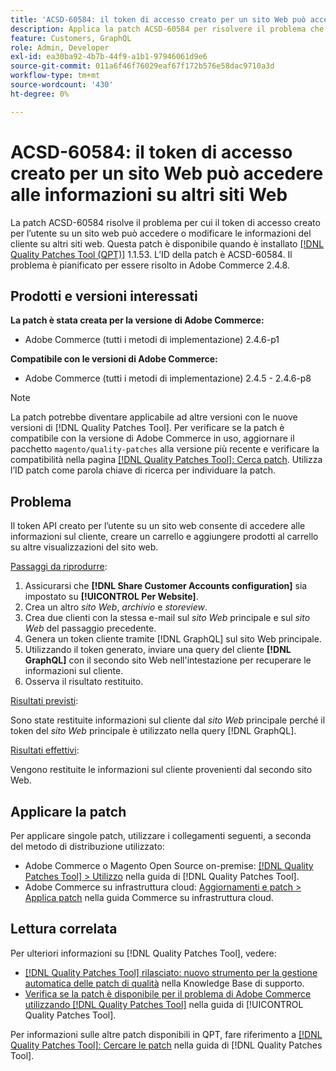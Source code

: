 ```yaml
---
title: 'ACSD-60584: il token di accesso creato per un sito Web può accedere alle informazioni su altri siti Web'
description: Applica la patch ACSD-60584 per risolvere il problema che consente al token di accesso creato per l’utente su un sito web di accedere alle informazioni dei clienti su altri siti web o di modificarle.
feature: Customers, GraphQL
role: Admin, Developer
exl-id: ea30ba92-4b7b-44f9-a1b1-97946061d9e6
source-git-commit: 011a6f46f76029eaf67f172b576e58dac9710a3d
workflow-type: tm+mt
source-wordcount: '430'
ht-degree: 0%

---
```


# ACSD-60584: il token di accesso creato per un sito Web può accedere alle informazioni su altri siti Web

La patch ACSD-60584 risolve il problema per cui il token di accesso creato per l’utente su un sito web può accedere o modificare le informazioni del cliente su altri siti web. Questa patch è disponibile quando è installato [[!DNL Quality Patches Tool (QPT)]](https://experienceleague.adobe.com/docs/commerce-operations/tools/quality-patches-tool/usage.html) 1.1.53. L’ID della patch è ACSD-60584. Il problema è pianificato per essere risolto in Adobe Commerce 2.4.8.

## Prodotti e versioni interessati

**La patch è stata creata per la versione di Adobe Commerce:**

* Adobe Commerce (tutti i metodi di implementazione) 2.4.6-p1

**Compatibile con le versioni di Adobe Commerce:**

* Adobe Commerce (tutti i metodi di implementazione) 2.4.5 - 2.4.6-p8

>[!NOTE]
>
>La patch potrebbe diventare applicabile ad altre versioni con le nuove versioni di [!DNL Quality Patches Tool]. Per verificare se la patch è compatibile con la versione di Adobe Commerce in uso, aggiornare il pacchetto `magento/quality-patches` alla versione più recente e verificare la compatibilità nella pagina [[!DNL Quality Patches Tool]: Cerca patch](https://experienceleague.adobe.com/tools/commerce-quality-patches/index.html). Utilizza l’ID patch come parola chiave di ricerca per individuare la patch.

## Problema

Il token API creato per l’utente su un sito web consente di accedere alle informazioni sul cliente, creare un carrello e aggiungere prodotti al carrello su altre visualizzazioni del sito web.

<u>Passaggi da riprodurre</u>:

1. Assicurarsi che **[!DNL Share Customer Accounts configuration]** sia impostato su **[!UICONTROL Per Website]**.
1. Crea un altro *sito Web*, *archivio* e *storeview*.
1. Crea due clienti con la stessa e-mail sul *sito Web* principale e sul *sito Web* del passaggio precedente.
1. Genera un token cliente tramite [!DNL GraphQL] sul sito Web principale.
1. Utilizzando il token generato, inviare una query del cliente **[!DNL GraphQL]** con il secondo sito Web nell&#39;intestazione per recuperare le informazioni sul cliente.
1. Osserva il risultato restituito.

<u>Risultati previsti</u>:

Sono state restituite informazioni sul cliente dal *sito Web* principale perché il token del *sito Web* principale è utilizzato nella query [!DNL GraphQL].

<u>Risultati effettivi</u>:

Vengono restituite le informazioni sul cliente provenienti dal secondo sito Web.

## Applicare la patch

Per applicare singole patch, utilizzare i collegamenti seguenti, a seconda del metodo di distribuzione utilizzato:

* Adobe Commerce o Magento Open Source on-premise: [[!DNL Quality Patches Tool] > Utilizzo](/help/tools/quality-patches-tool/usage.md) nella guida di [!DNL Quality Patches Tool].
* Adobe Commerce su infrastruttura cloud: [Aggiornamenti e patch > Applica patch](https://experienceleague.adobe.com/docs/commerce-cloud-service/user-guide/develop/upgrade/apply-patches.html) nella guida Commerce su infrastruttura cloud.

## Lettura correlata

Per ulteriori informazioni su [!DNL Quality Patches Tool], vedere:

* [[!DNL Quality Patches Tool] rilasciato: nuovo strumento per la gestione automatica delle patch di qualità](https://experienceleague.adobe.com/en/docs/commerce-operations/tools/quality-patches-tool/quality-patches-tool-to-self-serve-quality-patches) nella Knowledge Base di supporto.
* [Verifica se la patch è disponibile per il problema di Adobe Commerce utilizzando  [!DNL Quality Patches Tool]](/help/tools/quality-patches-tool/patches-available-in-qpt/check-patch-for-magento-issue-with-magento-quality-patches.md) nella guida di [!UICONTROL Quality Patches Tool].


Per informazioni sulle altre patch disponibili in QPT, fare riferimento a [[!DNL Quality Patches Tool]: Cercare le patch](https://experienceleague.adobe.com/tools/commerce-quality-patches/index.html) nella guida di [!DNL Quality Patches Tool].
